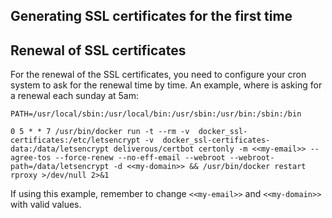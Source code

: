 ## Generating SSL certificates for the first time

## Renewal of SSL certificates

For the renewal of the SSL certificates, you need to configure your cron system to ask for the renewal time by time. An
example, where is asking for a renewal each sunday at 5am:

```
PATH=/usr/local/sbin:/usr/local/bin:/usr/sbin:/usr/bin:/sbin:/bin

0 5 * * 7 /usr/bin/docker run -t --rm -v  docker_ssl-certificates:/etc/letsencrypt -v  docker_ssl-certificates-data:/data/letsencrypt deliverous/certbot certonly -m <<my-email>> --agree-tos --force-renew --no-eff-email --webroot --webroot-path=/data/letsencrypt -d <<my-domain>> && /usr/bin/docker restart rproxy >/dev/null 2>&1
```

If using this example, remember to change `<<my-email>>` and `<<my-domain>>` with valid values. 